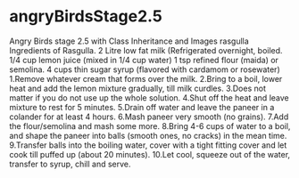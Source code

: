 # angryBirdsStage2.5
Angry Birds stage 2.5 with Class Inheritance and Images
rasgulla
Ingredients of Rasgulla. 2 Litre low fat milk (Refrigerated overnight, boiled. 1/4 cup lemon juice (mixed in 1/4 cup water) 1 tsp refined flour (maida) or semolina. 4 cups thin sugar syrup (flavored with cardamom or rosewater)
1.Remove whatever cream that forms over the milk.
2.Bring to a boil, lower heat and add the lemon mixture gradually, till milk curdles.
3.Does not matter if you do not use up the whole solution.
4.Shut off the heat and leave mixture to rest for 5 minutes.
5.Drain off water and leave the paneer in a colander for at least 4 hours.
6.Mash paneer very smooth (no grains).
7.Add the flour/semolina and mash some more.
8.Bring 4-6 cups of water to a boil, and shape the paneer into balls (smooth ones, no cracks) in the mean time.
9.Transfer balls into the boiling water, cover with a tight fitting cover and let cook till puffed up (about 20 minutes).
10.Let cool, squeeze out of the water, transfer to syrup, chill and serve.
